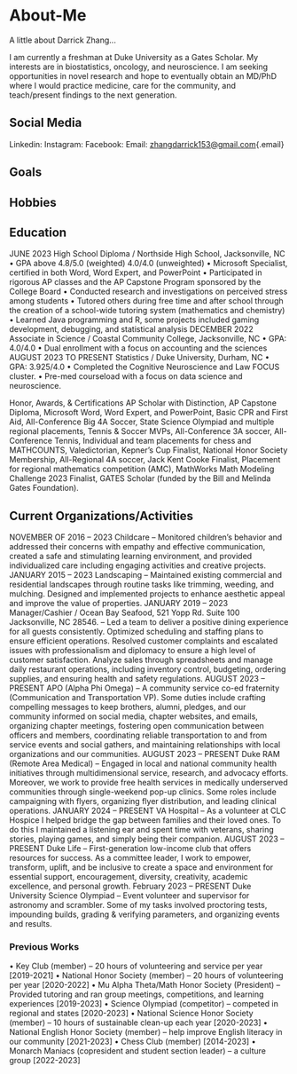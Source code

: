 # About-Me

A little about Darrick Zhang...

I am currently a freshman at Duke University as a Gates Scholar. My interests are in biostatistics, oncology, and neuroscience. I am seeking opportunities in novel research and hope to eventually obtain an MD/PhD where I would practice medicine, care for the community, and teach/present findings to the next generation.

## Social Media

Linkedin: Instagram: Facebook: Email: [zhangdarrick153\@gmail.com](mailto:zhangdarrick153@gmail.com){.email}

## Goals

## Hobbies

## Education

JUNE 2023 High School Diploma / Northside High School, Jacksonville, NC 
• GPA above 4.8/5.0 (weighted) 4.0/4.0 (unweighted) 
• Microsoft Specialist, certified in both Word, Word Expert, and PowerPoint 
• Participated in rigorous AP classes and the AP Capstone Program sponsored by the College Board 
• Conducted research and investigations on perceived stress among students 
• Tutored others during free time and after school through the creation of a school-wide tutoring system (mathematics and chemistry) 
• Learned Java programming and R, some projects included gaming development, debugging, and statistical analysis DECEMBER 2022 Associate in Science / Coastal Community College, Jacksonville, NC 
• GPA: 4.0/4.0 
• Dual enrollment with a focus on accounting and the sciences 
AUGUST 2023 TO PRESENT Statistics / Duke University, Durham, NC 
• GPA: 3.925/4.0 
• Completed the Cognitive Neuroscience and Law FOCUS cluster. 
• Pre-med courseload with a focus on data science and neuroscience. 

Honor, Awards, & Certifications AP Scholar with Distinction, AP Capstone Diploma, Microsoft Word, Word Expert, and PowerPoint, Basic CPR and First Aid, All-Conference Big 4A Soccer, State Science Olympiad and multiple regional placements, Tennis & Soccer MVPs, All-Conference 3A soccer, All-Conference Tennis, Individual and team placements for chess and MATHCOUNTS, Valedictorian, Kepner’s Cup Finalist, National Honor Society Membership, All-Regional 4A soccer, Jack Kent Cooke Finalist, Placement for regional mathematics competition (AMC), MathWorks Math Modeling Challenge 2023 Finalist, GATES Scholar (funded by the Bill and Melinda Gates Foundation).

## Current Organizations/Activities

NOVEMBER OF 2016 – 2023 Childcare – Monitored children’s behavior and addressed their concerns with empathy and effective communication, created a safe and stimulating learning environment, and provided individualized care including engaging activities and creative projects. 
JANUARY 2015 – 2023 Landscaping – Maintained existing commercial and residential landscapes through routine tasks like trimming, weeding, and mulching. Designed and implemented projects to enhance aesthetic appeal and improve the value of properties. 
JANUARY 2019 – 2023 Manager/Cashier / Ocean Bay Seafood, 521 Yopp Rd. Suite 100 Jacksonville, NC 28546. – Led a team to deliver a positive dining experience for all guests consistently. Optimized scheduling and staffing plans to ensure efficient operations. Resolved customer complaints and escalated issues with professionalism and diplomacy to ensure a high level of customer satisfaction. Analyze sales through spreadsheets and manage daily restaurant operations, including inventory control, budgeting, ordering supplies, and ensuring health and safety regulations.
AUGUST 2023 – PRESENT APO (Alpha Phi Omega) – A community service co-ed fraternity (Communication and Transportation VP). Some duties include crafting compelling messages to keep brothers, alumni, pledges, and our community informed on social media, chapter websites, and emails, organizing chapter meetings, fostering open communication between officers and members, coordinating reliable transportation to and from service events and social gathers, and maintaining relationships with local organizations and our communities. 
AUGUST 2023 – PRESENT Duke RAM (Remote Area Medical) – Engaged in local and national community health initiatives through multidimensional service, research, and advocacy efforts. Moreover, we work to provide free health services in medically underserved communities through single-weekend pop-up clinics. Some roles include campaigning with flyers, organizing flyer distribution, and leading clinical operations. 
JANUARY 2024 – PRESENT VA Hospital – As a volunteer at CLC Hospice I helped bridge the gap between families and their loved ones. To do this I maintained a listening ear and spent time with veterans, sharing stories, playing games, and simply being their companion. 
AUGUST 2023 – PRESENT Duke Life – First-generation low-income club that offers resources for success. As a committee leader, I work to empower, transform, uplift, and be inclusive to create a space and environment for essential support, encouragement, diversity, creativity, academic excellence, and personal growth.
February 2023 – PRESENT Duke University Science Olympiad – Event volunteer and supervisor for astronomy and scrambler. Some of my tasks involved proctoring tests, impounding builds, grading & verifying parameters, and organizing events and results. 

### Previous Works
• Key Club (member) – 20 hours of volunteering and service per year [2019-2021] 
• National Honor Society (member) – 20 hours of volunteering per year [2020-2022] 
• Mu Alpha Theta/Math Honor Society (President) – Provided tutoring and ran group meetings, competitions, and learning experiences [2019-2023] 
• Science Olympiad (competitor) – competed in regional and states [2020-2023] 
• National Science Honor Society (member) – 10 hours of sustainable clean-up each year [2020-2023] 
• National English Honor Society (member) – help improve English literacy in our community [2021-2023] 
• Chess Club (member) [2014-2023] • Monarch Maniacs (copresident and student section leader) – a culture group [2022-2023]
